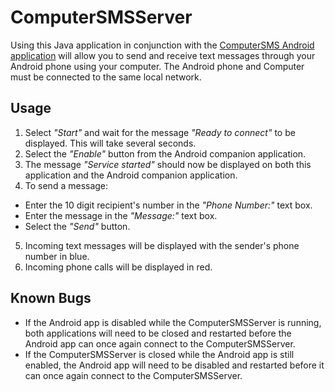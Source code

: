 # ComputerSMSServer

Using this Java application in conjunction with the [ComputerSMS Android application](https://github.com/JacobMDavidson/ComputerSMS) will allow you to send and receive text messages through your Android phone using your computer. The Android phone and Computer must be connected to the same local network.

## Usage

1. Select *"Start"* and wait for the message *"Ready to connect"* to be displayed. This will take several seconds.
2. Select the *"Enable"* button from the Android companion application.
3. The message *"Service started"* should now be displayed on both this application and the Android companion application.
4. To send a message:
  * Enter the 10 digit recipient's number in the *"Phone Number:"* text box.
  * Enter the message in the *"Message:"* text box.
  * Select the *"Send"* button.
5. Incoming text messages will be displayed with the sender's phone number in blue.
6. Incoming phone calls will be displayed in red.

## Known Bugs

* If the Android app is disabled while the ComputerSMSServer is running, both applications will need to be closed and restarted before the Android app can once again connect to the ComputerSMSServer.
* If the ComputerSMSServer is closed while the Android app is still enabled, the Android app will need to be disabled and restarted before it can once again connect to the ComputerSMSServer.
